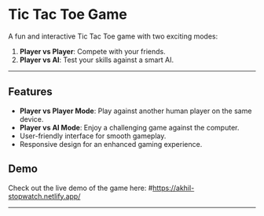 
# Tic Tac Toe Game  

A fun and interactive Tic Tac Toe game with two exciting modes:  
1. **Player vs Player**: Compete with your friends.
3. **Player vs AI**: Test your skills against a smart AI.  

---

## Features  
- **Player vs Player Mode**: Play against another human player on the same device.  
- **Player vs AI Mode**: Enjoy a challenging game against the computer.  
- User-friendly interface for smooth gameplay.  
- Responsive design for an enhanced gaming experience.  


## Demo  
Check out the live demo of the game here: #https://akhil-stopwatch.netlify.app/

---
